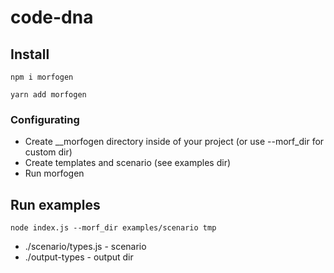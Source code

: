 # code-dna

## Install

```
npm i morfogen
```

```
yarn add morfogen
```

### Configurating

- Create __morfogen directory inside of your project (or use --morf_dir for custom dir)
- Create templates and scenario (see examples dir)
- Run morfogen


## Run examples

```
node index.js --morf_dir examples/scenario tmp
```

- ./scenario/types.js - scenario
- ./output-types - output dir
